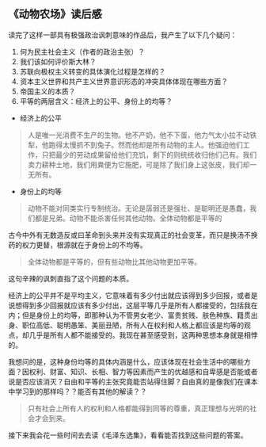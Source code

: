 ## 《动物农场》读后感

读完了这样一部具有极强政治讽刺意味的作品后，我产生了以下几个疑问：

1. 何为民主社会主义（作者的政治主张）？
2. 我们该如何评价斯大林？
3.  苏联向极权主义转变的具体演化过程是怎样的？
4. 资本主义世界和共产主义世界意识形态的冲突具体体现在哪些方面？
5. 帝国主义的本质？
6. 平等的两层含义：经济上的公平、身份上的均等？

* 经济上的公平

> 人是唯一光消费不生产的生物。他不产奶，他不下蛋，他力气太小拉不动铁犁，他跑得太慢抓不到兔子。然而他却是所有动物的主人。他强迫他们工作，只把最少的劳动成果留给他们充饥，剩下的则统统收归他们己有。我们卖力耕种土地，我们用粪便为它施肥，可是除了我们身上这张皮，我们却一无所有。

 * 身份上的均等

> 动物不能对同类实行专制统治。无论是孱弱还是强壮、是聪明还是愚蠢，我们都是兄弟。动物不能杀害任何其他动物。全体动物都是平等的

古今中外有无数造反或曰革命到头来并没有实现真正的社会变革，而只是换汤不换药的权力更替，根源就在于身份上的不均等。

> 全体动物都是平等的，但有些动物比其他动物更加平等。

这句辛辣的讽刺直指了这个问题的本质。

经济上的公平并不是平均主义，它意味着有多少付出就应该得到多少回报，或者是说想得到多少回报就应该有多少付出，这层平等几乎是所有人都接受的，包括我在内；但是身份上的均等，即那种认为不管男女老少、富贵贫贱、肤色种族、籍贯出身、职位高低、聪明愚笨、美丽丑陋，所有人在权利和人格上都应该是均等的观点，却几乎是所有人都不能接受的。我现在甚至感受到，这两种思想本身就是相悖的。

我想问的是，这种身份均等的具体内涵是什么，应该体现在社会生活中的哪些方面？因权利、财富、知识、长相、智力等因素而产生的优越感和自卑感是否能或者说是否应该消灭？自由和平等的主张究竟能否站得住脚？自由真的是像我们在课本中学习到的那样吗？？能否有其他的解读？？

> 只有社会上所有人的权利和人格都能得到同等的尊重，真正理想与光明的社会才会到来。



接下来我会花一些时间去去读《毛泽东选集》，看看能否找到这些问题的答案。